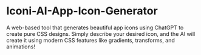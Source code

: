 # Iconi-AI-App-Icon-Generator
A web-based tool that generates beautiful app icons using ChatGPT to create pure CSS designs. Simply describe your desired icon, and the AI will create it using modern CSS features like gradients, transforms, and animations!
